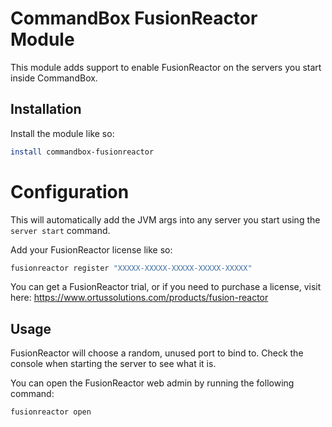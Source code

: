 ﻿# CommandBox FusionReactor Module

This module adds support to enable FusionReactor on the servers you start inside CommandBox.  

## Installation

Install the module like so:

```bash
install commandbox-fusionreactor
```

# Configuration

This will automatically add the JVM args into any server you start using the `server start` command.

Add your FusionReactor license like so:

```bash
fusionreactor register "XXXXX-XXXXX-XXXXX-XXXXX-XXXXX"
```

You can get a FusionReactor trial, or if you need to purchase a license, visit here:
https://www.ortussolutions.com/products/fusion-reactor

## Usage

FusionReactor will choose a random, unused port to bind to.  Check the console when starting the server to see what it is.

You can open the FusionReactor web admin by running the following command:

```bash
fusionreactor open
```
